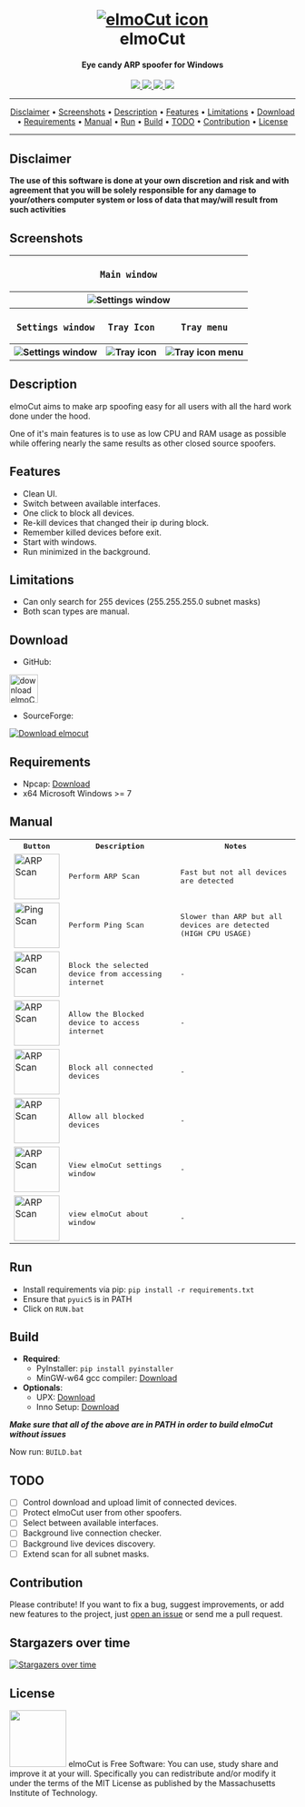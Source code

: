 <h1 align="center">
  <br>
  <a href="https://github.com/elmoiv/elmocut"><img src="https://github.com/elmoiv/elmocut/blob/main/data/icon.png?raw=true" alt="elmoCut icon"></a>
  <br>
  elmoCut
  <br>
</h1>
<h4 align="center">Eye candy ARP spoofer for Windows</h4>

<p align=center>
  <a target="_blank" href="https://github.com/elmoiv/elmocut/releases/latest" title="Latest release">
    <img src="https://img.shields.io/github/v/release/elmoiv/elmocut">
  </a>
  <a target="_blank" href="https://sourceforge.net/projects/elmocut/files/stats/timeline" title="SourceForge Downloads">
    <img src="https://img.shields.io/sourceforge/dt/elmocut?label=SourceForge">
  </a>
  <a target="_blank" href="https://github.com/elmoiv/elmocut/releases/latest" title="GitHub Downloads">
    <img src="https://img.shields.io/github/downloads/elmoiv/elmocut/total.svg?label=GitHub">
  </a>
  <a target="_blank" href="LICENSE" title="License: MIT">
    <img src="https://img.shields.io/github/license/elmoiv/elmocut">
  </a>
</p>


<hr>
<p align="center">
  <a href="#disclaimer">Disclaimer</a> &bull;
  <a href="#screenshots">Screenshots</a> &bull;
  <a href="#description">Description</a> &bull;
  <a href="#features">Features</a> &bull;
  <a href="#limitations">Limitations</a> &bull;
  <a href="#download">Download</a> &bull;
  <a href="#requirements">Requirements</a> &bull;
  <a href="#manual">Manual</a> &bull;
  <a href="#run">Run</a> &bull;
  <a href="#build">Build</a> &bull;
  <a href="#todo">TODO</a> &bull;
  <a href="#contribution">Contribution</a> &bull;
  <a href="#license">License</a>
</p>
<hr>

## Disclaimer
**The use of this software is done at your own discretion and risk and with agreement that you will be solely responsible for any damage to your/others computer system or loss of data that may/will result from such activities**

## Screenshots

<table>
  <tr>
    <th colspan="3">
      <samp><h3>Main window</h3></samp>
    </th>
  </tr>
  <tr>
    <th colspan="3">
      <img src="https://github.com/elmoiv/elmocut/blob/main/data/preview.png?raw=true" alt="Settings window">
    </th>
  </tr>
  <tr>
    <th>
      <samp><h3>Settings window</h3></samp>
    </th>
    <th>
      <samp><h3>Tray Icon</h3></samp>
    </th>
    <th>
      <samp><h3>Tray menu</h3></samp>
    </th>
  </tr>
  <tr>
    <th>
      <img src="https://github.com/elmoiv/elmocut/blob/main/data/preview-settings.png?raw=true" alt="Settings window">
    </th>
    <th>
      <img src="https://github.com/elmoiv/elmocut/blob/main/data/preview-tray.png?raw=true" alt="Tray icon">
    </th>
    <th>
      <img src="https://github.com/elmoiv/elmocut/blob/main/data/preview-tray-menu.png?raw=true" alt="Tray icon menu">
    </th>
  </tr>
</table>

## Description
elmoCut aims to make arp spoofing easy for all users with all the hard work done under the hood.

One of it's main features is to use as low CPU and RAM usage as possible while offering nearly the same results as other closed source spoofers.


## Features
- Clean UI.
- Switch between available interfaces.
- One click to block all devices.
- Re-kill devices that changed their ip during block.
- Remember killed devices before exit.
- Start with windows.
- Run minimized in the background.

## Limitations
- Can only search for 255 devices (255.255.255.0 subnet masks)
- Both scan types are manual.

## Download
- GitHub:

<a href="https://github.com/elmoiv/elmocut/releases/latest"><img src="https://github.com/elmoiv/elmocut/blob/main/data/download.png?raw=true" alt="download elmoCut" width=50></a>

- SourceForge:

[![Download elmocut](https://a.fsdn.com/con/app/sf-download-button)](https://sourceforge.net/projects/elmocut/files/latest/download)


## Requirements
  - Npcap: [Download](https://nmap.org/npcap/dist/npcap-1.10.exe)
  - x64 Microsoft Windows >= 7

## Manual
<table>
  <tr>
    <th><samp>Button</samp></th>
    <th><samp>Description</samp></th>
    <th><samp>Notes</samp></th>
  </tr>
  <tr>
    <td><img src="https://github.com/elmoiv/elmocut/blob/main/assets/scan_easy.png?raw=true" alt="ARP Scan" width="80px"></td>
    <td><samp>Perform ARP Scan</samp></td>
    <td><samp>Fast but not all devices are detected</samp></td>
  </tr>
  <tr>
    <td><img src="https://github.com/elmoiv/elmocut/blob/main/assets/scan_hard.png?raw=true" alt="Ping Scan" width="80px"></td>
    <td><samp>Perform Ping Scan</samp></td>
    <td><samp>Slower than ARP but all devices are detected (HIGH CPU USAGE)</samp></td>
  </tr>
  <tr>
    <td><img src="https://github.com/elmoiv/elmocut/blob/main/assets/kill.png?raw=true" alt="ARP Scan" width="80px"></td>
    <td><samp>Block the selected device from accessing internet</samp></td>
    <td><samp>-</samp></td>
  </tr>
  <tr>
    <td><img src="https://github.com/elmoiv/elmocut/blob/main/assets/unkill.png?raw=true" alt="ARP Scan" width="80px"></td>
    <td><samp>Allow the Blocked device to access internet</samp></td>
    <td><samp>-</samp></td>
  </tr>
  <tr>
    <td><img src="https://github.com/elmoiv/elmocut/blob/main/assets/killall.png?raw=true" alt="ARP Scan" width="80px"></td>
    <td><samp>Block all connected devices</samp></td>
    <td><samp>-</samp></td>
  </tr>
  <tr>
    <td><img src="https://github.com/elmoiv/elmocut/blob/main/assets/unkillall.png?raw=true" alt="ARP Scan" width="80px"></td>
    <td><samp>Allow all blocked devices</samp></td>
    <td><samp>-</samp></td>
  </tr>
  <tr>
    <td><img src="https://github.com/elmoiv/elmocut/blob/main/assets/settings.png?raw=true" alt="ARP Scan" width="80px"></td>
    <td><samp>View elmoCut settings window</samp></td>
    <td><samp>-</samp></td>
  </tr>
  <tr>
    <td><img src="https://github.com/elmoiv/elmocut/blob/main/assets/about.png?raw=true" alt="ARP Scan" width="80px"></td>
    <td><samp>view elmoCut about window</samp></td>
    <td><samp>-</samp></td>
  </tr>
</table>
 
## Run
 - Install requirements via pip: `pip install -r requirements.txt`
 - Ensure that `pyuic5` is in PATH
 - Click on `RUN.bat`

## Build
 - **Required**:
    - PyInstaller: `pip install pyinstaller`
    - MinGW-w64 gcc compiler: [Download](https://sourceforge.net/projects/mingw-w64/files/Toolchains%20targetting%20Win32/Personal%20Builds/mingw-builds/installer/mingw-w64-install.exe/download)
 - **Optionals**:
    - UPX: [Download](https://github.com/upx/upx/releases/download/v3.96/upx-3.96-win64.zip)
    - Inno Setup: [Download](https://files.jrsoftware.org/is/6/innosetup-6.0.3.exe)

***Make sure that all of the above are in PATH in order to build elmoCut without issues***

Now run: `BUILD.bat`


## TODO
- [ ] Control download and upload limit of connected devices.
- [ ] Protect elmoCut user from other spoofers.
- [ ] Select between available interfaces.
- [ ] Background live connection checker.
- [ ] Background live devices discovery.
- [ ] Extend scan for all subnet masks.

## Contribution
Please contribute! If you want to fix a bug, suggest improvements, or add new features to the project, just [open an issue](https://github.com/elmoiv/elmocut/issues) or send me a pull request.

## Stargazers over time
[![Stargazers over time](https://starchart.cc/elmoiv/elmocut.svg)](https://starchart.cc/elmoiv/elmocut)

## License
<img src="https://github.com/elmoiv/elmocut/blob/main/data/mit.png" width=100>
elmoCut is Free Software: You can use, study share and improve it at your will. Specifically you can redistribute and/or modify it under the terms of the MIT License as published by the Massachusetts Institute of Technology.
